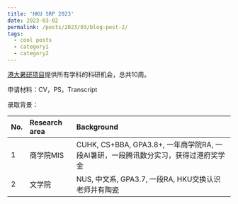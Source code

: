 ```yaml
---
title: 'HKU SRP 2023'
date: 2023-03-02
permalink: /posts/2023/03/blog-post-2/
tags:
  - cool posts
  - category1
  - category2
---
```


<a href='https://gradsch.hku.hk/news_and_events/news_and_future_events/summer-research-programme-2023'>港大暑研项目</a>提供所有学科的科研机会，总共10周。

申请材料：CV，PS，Transcript

录取背景：

| No. | Research area | Background |
| :----- | :----- | :----- |
| 1 | 商学院MIS | CUHK, CS+BBA, GPA3.8+, 一年商学院RA, 一段AI暑研，一段腾讯数分实习，获得过港府奖学金 |
| 2 | 文学院 | NUS, 中文系, GPA3.7, 一段RA, HKU交换认识老师并有陶瓷 |


